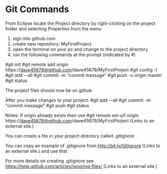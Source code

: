 # Git Commands

From Eclipse locate the Project directory by right-clicking on the project folder
and selecting Properties from the menu

1. sign into github.com
2. create new repository: MyFirstProject
3. open the terminal on your pc and change to the project directory
4. run the following commands at the prompt (indicated by #)

#git init
#git remote add origin https://dave45678@github.com/dave45678/MyFirstProject
#git config -l
#git add --all
#git commit -m "commit message"
#git push -u origin master
#git status

The project files should now be on github

After you make changes to your project:
#git add --all
#git commit -m "commit message"
#git push
#git status


Notes:
if origin already exists then use
#git remote set-url origin https://dave45678@github.com/dave45678/MyFirstProject (Links to an external site.)

 

You can create a file in your project directory called .gitignore

You can copy an example of .gitignore from http://bit.ly/GitIgnore (Links to an external site.) and use that

For more details on creating .gitignore see https://help.github.com/articles/ignoring-files/ (Links to an external site.)



